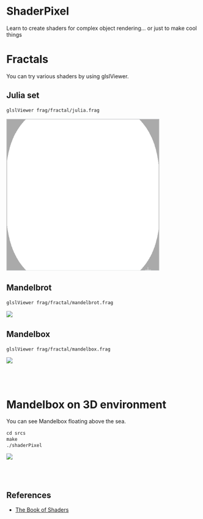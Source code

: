 # ShaderPixel
Learn to create shaders for complex object rendering... or just to make cool things

# Fractals
You can try various shaders by using glslViewer.

## Julia set

```bash
glslViewer frag/fractal/julia.frag
```

<img src="images/julia.gif" width='400'>

## Mandelbrot

```bash
glslViewer frag/fractal/mandelbrot.frag
```

<img src="images/mandelbrot.gif" width='400'>

## Mandelbox

```bash
glslViewer frag/fractal/mandelbox.frag
```

<img src="images/mandelbox.gif" width='400'>

<br></br>

# Mandelbox on 3D environment
You can see Mandelbox floating above the sea.

```
cd srcs
make
./shaderPixel
```

<img src="images/mandelbox_on_sea.gif" width='400'>


<br></br>

## References
- [The Book of Shaders](https://thebookofshaders.com/)
